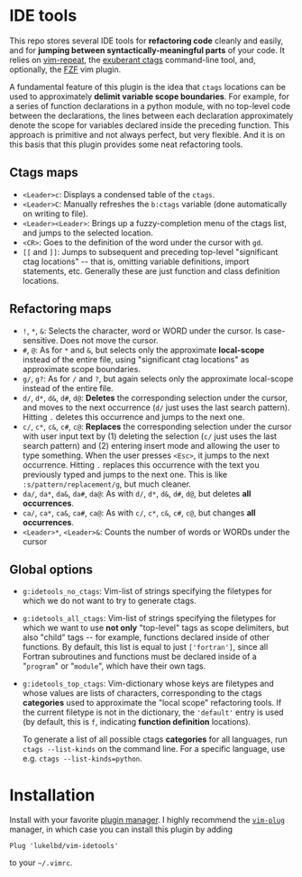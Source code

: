# IDE tools
This repo stores several IDE tools for **refactoring code**
cleanly and easily, and for **jumping between syntactically-meaningful parts**
of your code.
It relies on [vim-repeat](https://github.com/tpope/vim-repeat), the [exuberant ctags](http://ctags.sourceforge.net/) command-line tool, and, optionally, the [FZF](https://github.com/junegunn/fzf) vim plugin.

A fundamental feature of this plugin is the idea that `ctags` locations can
be used to approximately **delimit variable scope boundaries**.
For example, for a series of function declarations in a python module, with
no top-level code between the declarations, the lines between each
declaration approximately denote the scope for variables declared
inside the preceding function.
This approach is primitive and not always perfect, but
very flexible.
And it is on this basis that
this plugin provides some neat refactoring tools.

## Ctags maps

* `<Leader>c`: Displays a condensed table of the `ctags`.
* `<Leader>C`: Manually refreshes the `b:ctags` variable (done automatically
  on writing to file).
* `<Leader><Leader>`: Brings up a fuzzy-completion menu of the ctags list, and
  jumps to the selected location.
* `<CR>`: Goes to the definition of the word under the cursor with `gd`.
* `[[` and `]]`: Jumps to subsequent and preceding top-level "significant
  ctag locations" -- that is, omitting variable definitions, import statements, etc.
  Generally these are just function and class definition locations.

## Refactoring maps

* `!`, `*`, `&`: Selects the character, word or WORD under the cursor. Is case-sensitive. Does not move the cursor.
* `#`, `@`: As for `*` and `&`, but selects only the approximate **local-scope**
  instead of the entire file, using "significant ctag locations" as
  approximate scope boundaries.
* `g/`, `g?`: As for `/` and `?`, but again selects only the approximate local-scope
  instead of the entire file.
* `d/`, `d*`, `d&`, `d#`, `d@`: **Deletes** the corresponding selection under the cursor,
  and moves to the next occurrence (`d/` just uses the last search pattern).
  Hitting `.` deletes this occurrence and jumps to the next one.
* `c/`, `c*`, `c&`, `c#`, `c@`: **Replaces** the corresponding selection under the cursor
  with user input text by (1) deleting the selection (`c/` just uses the last search pattern) and (2) entering insert mode
  and allowing the user to type something.
  When the user presses `<Esc>`, it jumps to the next
  occurrence.
  Hitting `.` replaces this occurrence with the text you previously
  typed and jumps to the next one. This is like `:s/pattern/replacement/g`, but much cleaner.
* `da/`, `da*`, `da&`, `da#`, `da@`: As with `d/`, `d*`, `d&`, `d#`, `d@`, but
  deletes **all occurrences**.
* `ca/`, `ca*`, `ca&`, `ca#`, `ca@`: As with `c/`, `c*`, `c&`, `c#`, `c@`, but
  changes **all occurrences**.
* `<Leader>*`, `<Leader>&`: Counts the number of words or WORDs under the cursor

## Global options
* `g:idetools_no_ctags`: Vim-list of strings specifying the
  filetypes for which we do not want to try to generate ctags.
* `g:idetools_all_ctags`: Vim-list of strings specifying the
  filetypes for which we want to use **not only** "top-level"
  tags as scope delimiters, but also "child" tags -- for example, functions
  declared inside of other functions. By default, this list is equal
  to just `['fortran']`, since all Fortran subroutines and functions
  must be declared inside of a "`program`" or "`module`", which have their own tags.
* `g:idetools_top_ctags`: Vim-dictionary whose keys are
  filetypes and whose values are lists of characters, corresponding to the ctags
  **categories** used to approximate the "local scope" refactoring tools.
  If the current filetype is not in the dictionary,
  the `'default'` entry is used (by default, this is `f`, indicating
  **function definition** locations).
  
  To generate a list of all possible ctags **categories** for all languages, run
  `ctags --list-kinds` on the command line. For a specific language, use
  e.g. `ctags --list-kinds=python`.


# Installation
Install with your favorite [plugin manager](https://vi.stackexchange.com/questions/388/what-is-the-difference-between-the-vim-plugin-managers).
I highly recommend the [`vim-plug`](https://github.com/junegunn/vim-plug) manager,
in which case you can install this plugin by adding
```
Plug 'lukelbd/vim-idetools'
```
to your `~/.vimrc`.

